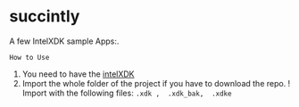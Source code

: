 # succintly
A few IntelXDK sample Apps:.

`` How to Use ``
1. You need to have the [intelXDK](https://software.intel.com/en-us/intel-xdk)
2. Import the whole folder of the project if you have to download the repo.
! Import with the following files: 
   `.xdk , 
   .xdk_bak, 
   .xdke `
